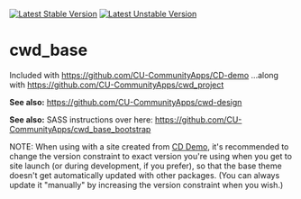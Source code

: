 [![Latest Stable Version](https://poser.pugx.org/cubear/cwd_base/v/stable)](https://packagist.org/packages/cubear/cwd_base)
[![Latest Unstable Version](https://poser.pugx.org/cubear/cwd_base/v/unstable)](https://packagist.org/packages/cubear/cwd_base)

 # cwd_base

Included with https://github.com/CU-CommunityApps/CD-demo
...along with https://github.com/CU-CommunityApps/cwd_project

**See also:** https://github.com/CU-CommunityApps/cwd-design

**See also:** SASS instructions over here: https://github.com/CU-CommunityApps/cwd_base_bootstrap

NOTE: When using with a site created from [CD Demo](https://github.com/CU-CommunityApps/CD-demo), it's recommended to change the version constraint to exact version you're using when you get to site launch (or during development, if you prefer), so that the base theme doesn't get automatically updated with other packages.  (You can always update it "manually" by increasing the version constraint when you wish.)
